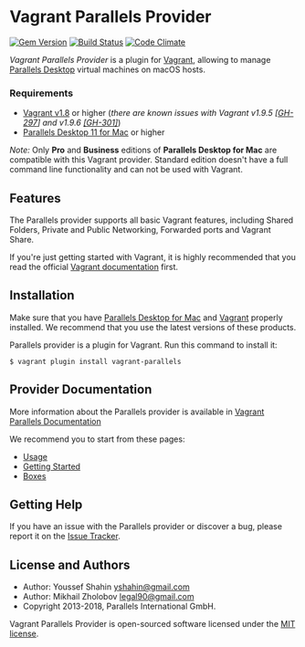 # Vagrant Parallels Provider
[![Gem Version](https://badge.fury.io/rb/vagrant-parallels.svg)](https://badge.fury.io/rb/vagrant-parallels)
[![Build Status](https://travis-ci.org/Parallels/vagrant-parallels.svg?branch=master)](https://travis-ci.org/Parallels/vagrant-parallels)
[![Code Climate](https://codeclimate.com/github/Parallels/vagrant-parallels.svg)](https://codeclimate.com/github/Parallels/vagrant-parallels)

_Vagrant Parallels Provider_ is a plugin for [Vagrant](https://www.vagrantup.com),
allowing to manage [Parallels Desktop](https://www.parallels.com/products/desktop/)
virtual machines on macOS hosts.

### Requirements
- [Vagrant v1.8](https://www.vagrantup.com) or higher
(_there are known issues with Vagrant v1.9.5
[[GH-297](https://github.com/Parallels/vagrant-parallels/issues/297#issuecomment-304458691)]
and v1.9.6 [[GH-301]](https://github.com/Parallels/vagrant-parallels/issues/301)_)
- [Parallels Desktop 11 for Mac](https://www.parallels.com/products/desktop/) or higher

*Note:* Only **Pro** and **Business** editions of **Parallels Desktop for Mac**
are compatible with this Vagrant provider.
Standard edition doesn't have a full command line functionality and can not be used
with Vagrant.

## Features
The Parallels provider supports all basic Vagrant features, including Shared Folders,
Private and Public Networking, Forwarded ports and Vagrant Share.

If you're just getting started with Vagrant, it is highly recommended that you
read the official [Vagrant documentation](https://docs.vagrantup.com/v2/) first.

## Installation
Make sure that you have [Parallels Desktop for Mac](https://www.parallels.com/products/desktop/)
and [Vagrant](https://www.vagrantup.com/downloads.html) properly installed.
We recommend that you use the latest versions of these products.

Parallels provider is a plugin for Vagrant. Run this command to install it:

```
$ vagrant plugin install vagrant-parallels
```

## Provider Documentation

More information about the Parallels provider is available in
[Vagrant Parallels Documentation](https://parallels.github.io/vagrant-parallels/docs/)

We recommend you to start from these pages:
* [Usage](https://parallels.github.io/vagrant-parallels/docs/usage.html)
* [Getting Started](https://parallels.github.io/vagrant-parallels/docs/getting-started.html)
* [Boxes](https://parallels.github.io/vagrant-parallels/docs/boxes/index.html)

## Getting Help

If you have an issue with the Parallels provider or discover a bug,
please report it on the [Issue Tracker](https://github.com/Parallels/vagrant-parallels/issues).

## License and Authors

* Author: Youssef Shahin <yshahin@gmail.com>
* Author: Mikhail Zholobov <legal90@gmail.com>
* Copyright 2013-2018, Parallels International GmbH.

Vagrant Parallels Provider is open-sourced software licensed under the [MIT license](https://opensource.org/licenses/MIT).
